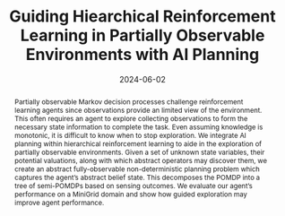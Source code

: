 ---
draft: false
title: "Guiding Hiearchical Reinforcement Learning in Partially Observable Environments with AI Planning"
authors: [
    "Brandon Rozek",
    "Junkyu Lee",
    "Harsha Kokel",
    "Michael Katz",
    "Shirin Sohrabi"
]
date: 2024-06-02
publish_date: "2024/06/02"
conference: "International Workshop on Bridging the Gap Between AI Planning and Reinforcement Learning (PRL)"

isbn: ""
doi: ""
language: "English"

pdf_url: "https://prl-theworkshop.github.io/prl2024-icaps/papers/12.pdf"
abstract: "Partially observable Markov decision processes challenge reinforcement learning agents since observations provide an limited view of the environment. This often requires an agent to explore collecting observations to form the necessary state information to complete the task. Even assuming knowledge is monotonic, it is difficult to know when to stop exploration. We integrate AI planning within hierarchical reinforcement learning to aide in the exploration of partially observable environments. Given a set of unknown state variables, their potential valuations, along with which abstract operators may discover them, we create an abstract fully-observable non-deterministic planning problem which captures the agent’s abstract belief state. This decomposes the POMDP into a tree of semi-POMDPs based on sensing outcomes. We evaluate our agent’s performance on a MiniGrid domain and show how guided exploration may improve agent performance."
---